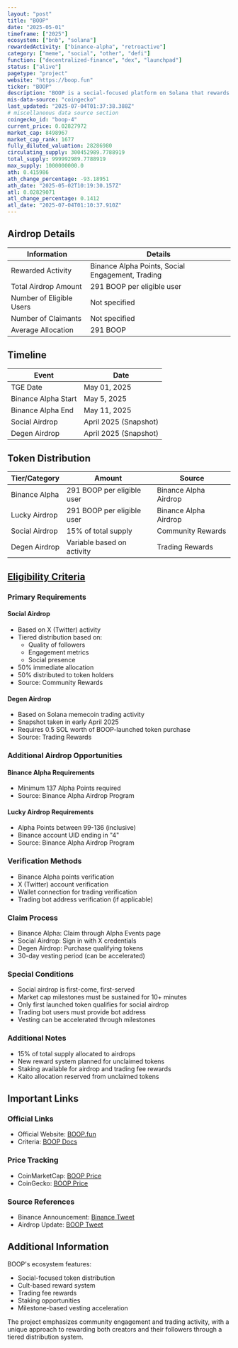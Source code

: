 ```yaml
---
layout: "post"
title: "BOOP"
date: "2025-05-01"
timeframe: ["2025"]
ecosystem: ["bnb", "solana"]
rewardedActivity: ["binance-alpha", "retroactive"]
category: ["meme", "social", "other", "defi"]
function: ["decentralized-finance", "dex", "launchpad"]
status: ["alive"]
pagetype: "project"
website: "https://boop.fun"
ticker: "BOOP"
description: "BOOP is a social-focused platform on Solana that rewards community engagement and trading activity through airdrops and token incentives, with a unique cult-based reward system for token holders and creators."
mis-data-source: "coingecko"
last_updated: "2025-07-04T01:37:38.388Z"
# miscellaneous data source section
coingecko_id: "boop-4"
current_price: 0.02827972
market_cap: 8498967
market_cap_rank: 1677
fully_diluted_valuation: 28286980
circulating_supply: 300452989.7788919
total_supply: 999992989.7788919
max_supply: 1000000000.0
ath: 0.415986
ath_change_percentage: -93.18951
ath_date: "2025-05-02T10:19:30.157Z"
atl: 0.02829071
atl_change_percentage: 0.1412
atl_date: "2025-07-04T01:10:37.910Z"
---
```


## Airdrop Details

| Information              | Details                                          |
| ------------------------ | ------------------------------------------------ |
| Rewarded Activity        | Binance Alpha Points, Social Engagement, Trading |
| Total Airdrop Amount     | 291 BOOP per eligible user                       |
| Number of Eligible Users | Not specified                                    |
| Number of Claimants      | Not specified                                    |
| Average Allocation       | 291 BOOP                                         |

## Timeline

| Event               | Date                  |
| ------------------- | --------------------- |
| TGE Date            | May 01, 2025          |
| Binance Alpha Start | May 5, 2025           |
| Binance Alpha End   | May 11, 2025          |
| Social Airdrop      | April 2025 (Snapshot) |
| Degen Airdrop       | April 2025 (Snapshot) |

## Token Distribution

| Tier/Category  | Amount                     | Source                |
| -------------- | -------------------------- | --------------------- |
| Binance Alpha  | 291 BOOP per eligible user | Binance Alpha Airdrop |
| Lucky Airdrop  | 291 BOOP per eligible user | Binance Alpha Airdrop |
| Social Airdrop | 15% of total supply        | Community Rewards     |
| Degen Airdrop  | Variable based on activity | Trading Rewards       |

## [Eligibility Criteria](https://x.com/binance/status/1919293546730754210)

### Primary Requirements

#### Social Airdrop

- Based on X (Twitter) activity
- Tiered distribution based on:
  - Quality of followers
  - Engagement metrics
  - Social presence
- 50% immediate allocation
- 50% distributed to token holders
- Source: Community Rewards

#### Degen Airdrop

- Based on Solana memecoin trading activity
- Snapshot taken in early April 2025
- Requires 0.5 SOL worth of BOOP-launched token purchase
- Source: Trading Rewards

### Additional Airdrop Opportunities

#### Binance Alpha Requirements

- Minimum 137 Alpha Points required
- Source: Binance Alpha Airdrop Program

#### Lucky Airdrop Requirements

- Alpha Points between 99-136 (inclusive)
- Binance account UID ending in "4"
- Source: Binance Alpha Airdrop Program

### Verification Methods

- Binance Alpha points verification
- X (Twitter) account verification
- Wallet connection for trading verification
- Trading bot address verification (if applicable)

### Claim Process

- Binance Alpha: Claim through Alpha Events page
- Social Airdrop: Sign in with X credentials
- Degen Airdrop: Purchase qualifying tokens
- 30-day vesting period (can be accelerated)

### Special Conditions

- Social airdrop is first-come, first-served
- Market cap milestones must be sustained for 10+ minutes
- Only first launched token qualifies for social airdrop
- Trading bot users must provide bot address
- Vesting can be accelerated through milestones

### Additional Notes

- 15% of total supply allocated to airdrops
- New reward system planned for unclaimed tokens
- Staking available for airdrop and trading fee rewards
- Kaito allocation reserved from unclaimed tokens

## Important Links

### Official Links

- Official Website: [BOOP.fun](https://boop.fun)
- Criteria: [BOOP Docs](https://docs.boop.fun/airdrops)

### Price Tracking

- CoinMarketCap: [BOOP Price](https://coinmarketcap.com/currencies/boop-fun/)
- CoinGecko: [BOOP Price](https://www.coingecko.com/en/coins/boop-4)

### Source References

- Binance Announcement: [Binance Tweet](https://x.com/binance/status/1919293546730754210)
- Airdrop Update: [BOOP Tweet](https://x.com/boopdotfun/status/1921578683611095282)

## Additional Information

BOOP's ecosystem features:

- Social-focused token distribution
- Cult-based reward system
- Trading fee rewards
- Staking opportunities
- Milestone-based vesting acceleration

The project emphasizes community engagement and trading activity, with a unique approach to rewarding both creators and their followers through a tiered distribution system.